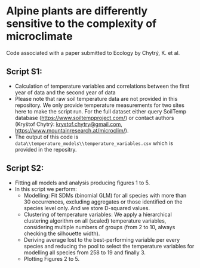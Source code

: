# Alpine plants are differently sensitive to the complexity of microclimate

Code associated with a paper submitted to Ecology by Chytrý, K. et al. 


## Script S1:
* Calculation of temperature variables and correlations between the first year of data and the second year of data
* Please note that raw soil temperature data are not provided in this repository. We only provide temperature measurements for two sites here to make the script run. For the full dataset either query SoilTemp database (https://www.soiltempproject.com/) or contact authors (Kryštof Chytrý: krystof.chytry@gmail.com, https://www.mountainresearch.at/microclim/).
* The output of this code is `data\\temperature_models\\temperature_variables.csv` which is provided in the repositry.

## Script S2:
* Fitting all models and analysis producing figures 1 to 5.
* In this script we perform:
  * Modelling: Fit SDMs (binomial GLM) for all species with more than 30 occurrences, excluding aggregates or those identified on the species level only. And we store D-squared values.
  * Clustering of temperature variables: We apply a hierarchical clustering algorithm on all (scaled) temperature variables, considering multiple numbers of groups (from 2 to 10, always checking the silhouette width).
  * Deriving average lost to the best-performing variable per every species and reducing the pool to select the temperature variables for modelling all species from 258 to 19 and finally 3.
  * Plotting Figures 2 to 5.
